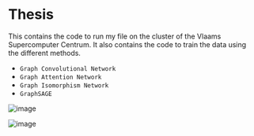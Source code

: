 # Thesis

This contains the code to run my file on the cluster of the Vlaams Supercomputer Centrum. 
It also contains the code to train the data using the different methods. 
- `Graph Convolutional Network`
- `Graph Attention Network`
- `Graph Isomorphism Network`
- `GraphSAGE`

![image](https://github.com/user-attachments/assets/a358f886-83dc-4e25-8412-3e80cd0ba675)

![image](https://github.com/user-attachments/assets/3160656e-eb0f-4e2c-ab64-8d7b725bbf48)
